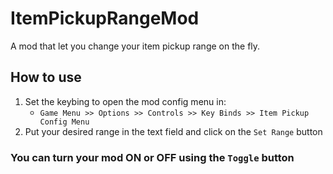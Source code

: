 # ItemPickupRangeMod

A mod that let you change your item pickup range on the fly.

## How to use

1. Set the keybing to open the mod config menu in:
    * `` Game Menu >> Options >> Controls >> Key Binds >> Item Pickup Config Menu ``
2. Put your desired range in the text field and click on the `Set Range` button

### You can turn your mod ON or OFF using the `Toggle` button